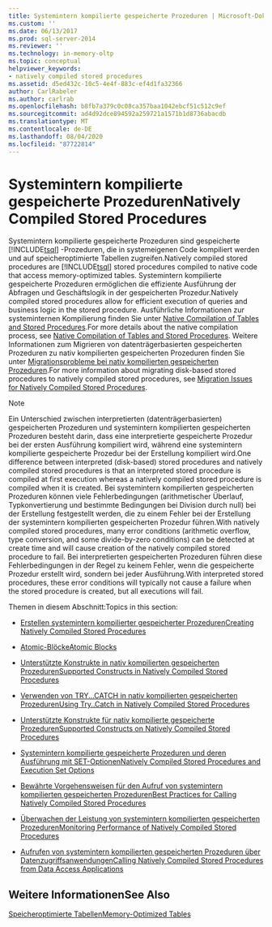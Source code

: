 ```yaml
---
title: Systemintern kompilierte gespeicherte Prozeduren | Microsoft-Dokumentation
ms.custom: ''
ms.date: 06/13/2017
ms.prod: sql-server-2014
ms.reviewer: ''
ms.technology: in-memory-oltp
ms.topic: conceptual
helpviewer_keywords:
- natively compiled stored procedures
ms.assetid: d5ed432c-10c5-4e4f-883c-ef4d1fa32366
author: CarlRabeler
ms.author: carlrab
ms.openlocfilehash: b8fb7a379c0c08ca357baa1042ebcf51c512c9ef
ms.sourcegitcommit: ad4d92dce894592a259721a1571b1d8736abacdb
ms.translationtype: MT
ms.contentlocale: de-DE
ms.lasthandoff: 08/04/2020
ms.locfileid: "87722814"
---
```

# <a name="natively-compiled-stored-procedures"></a><span data-ttu-id="0ec27-102">Systemintern kompilierte gespeicherte Prozeduren</span><span class="sxs-lookup"><span data-stu-id="0ec27-102">Natively Compiled Stored Procedures</span></span>
  <span data-ttu-id="0ec27-103">Systemintern kompilierte gespeicherte Prozeduren sind gespeicherte [!INCLUDE[tsql](../../includes/tsql-md.md)] -Prozeduren, die in systemeigenen Code kompiliert werden und auf speicheroptimierte Tabellen zugreifen.</span><span class="sxs-lookup"><span data-stu-id="0ec27-103">Natively compiled stored procedures are [!INCLUDE[tsql](../../includes/tsql-md.md)] stored procedures compiled to native code that access memory-optimized tables.</span></span> <span data-ttu-id="0ec27-104">Systemintern kompilierte gespeicherte Prozeduren ermöglichen die effiziente Ausführung der Abfragen und Geschäftslogik in der gespeicherten Prozedur.</span><span class="sxs-lookup"><span data-stu-id="0ec27-104">Natively compiled stored procedures allow for efficient execution of queries and business logic in the stored procedure.</span></span> <span data-ttu-id="0ec27-105">Ausführliche Informationen zur systeminternen Kompilierung finden Sie unter [Native Compilation of Tables and Stored Procedures](native-compilation-of-tables-and-stored-procedures.md).</span><span class="sxs-lookup"><span data-stu-id="0ec27-105">For more details about the native compilation process, see [Native Compilation of Tables and Stored Procedures](native-compilation-of-tables-and-stored-procedures.md).</span></span> <span data-ttu-id="0ec27-106">Weitere Informationen zum Migrieren von datenträgerbasierten gespeicherten Prozeduren zu nativ kompilierten gespeicherten Prozeduren finden Sie unter [Migrationsprobleme bei nativ kompilierten gespeicherten Prozeduren](migration-issues-for-natively-compiled-stored-procedures.md).</span><span class="sxs-lookup"><span data-stu-id="0ec27-106">For more information about migrating disk-based stored procedures to natively compiled stored procedures, see [Migration Issues for Natively Compiled Stored Procedures](migration-issues-for-natively-compiled-stored-procedures.md).</span></span>  
  
> [!NOTE]  
>  <span data-ttu-id="0ec27-107">Ein Unterschied zwischen interpretierten (datenträgerbasierten) gespeicherten Prozeduren und systemintern kompilierten gespeicherten Prozeduren besteht darin, dass eine interpretierte gespeicherte Prozedur bei der ersten Ausführung kompiliert wird, während eine systemintern kompilierte gespeicherte Prozedur bei der Erstellung kompiliert wird.</span><span class="sxs-lookup"><span data-stu-id="0ec27-107">One difference between interpreted (disk-based) stored procedures and natively compiled stored procedures is that an interpreted stored procedure is compiled at first execution whereas a natively compiled stored procedure is compiled when it is created.</span></span> <span data-ttu-id="0ec27-108">Bei systemintern kompilierten gespeicherten Prozeduren können viele Fehlerbedingungen (arithmetischer Überlauf, Typkonvertierung und bestimmte Bedingungen bei Division durch null) bei der Erstellung festgestellt werden, die zu einem Fehler bei der Erstellung der systemintern kompilierten gespeicherten Prozedur führen.</span><span class="sxs-lookup"><span data-stu-id="0ec27-108">With natively compiled stored procedures, many error conditions (arithmetic overflow, type conversion, and some divide-by-zero conditions) can be detected at create time and will cause creation of the natively compiled stored procedure to fail.</span></span> <span data-ttu-id="0ec27-109">Bei interpretierten gespeicherten Prozeduren führen diese Fehlerbedingungen in der Regel zu keinem Fehler, wenn die gespeicherte Prozedur erstellt wird, sondern bei jeder Ausführung.</span><span class="sxs-lookup"><span data-stu-id="0ec27-109">With interpreted stored procedures, these error conditions will typically not cause a failure when the stored procedure is created, but all executions will fail.</span></span>  
  
 <span data-ttu-id="0ec27-110">Themen in diesem Abschnitt:</span><span class="sxs-lookup"><span data-stu-id="0ec27-110">Topics in this section:</span></span>  
  
-   [<span data-ttu-id="0ec27-111">Erstellen systemintern kompilierter gespeicherter Prozeduren</span><span class="sxs-lookup"><span data-stu-id="0ec27-111">Creating Natively Compiled Stored Procedures</span></span>](creating-natively-compiled-stored-procedures.md)  
  
-   [<span data-ttu-id="0ec27-112">Atomic-Blöcke</span><span class="sxs-lookup"><span data-stu-id="0ec27-112">Atomic Blocks</span></span>](atomic-blocks-in-native-procedures.md)  
  
-   [<span data-ttu-id="0ec27-113">Unterstützte Konstrukte in nativ kompilierten gespeicherten Prozeduren</span><span class="sxs-lookup"><span data-stu-id="0ec27-113">Supported Constructs in Natively Compiled Stored Procedures</span></span>](supported-features-for-natively-compiled-t-sql-modules.md)  
  
-   [<span data-ttu-id="0ec27-114">Verwenden von TRY...CATCH in nativ kompilierten gespeicherten Prozeduren</span><span class="sxs-lookup"><span data-stu-id="0ec27-114">Using Try..Catch in Natively Compiled Stored Procedures</span></span>](../../database-engine/using-try-catch-in-natively-compiled-stored-procedures.md)  
  
-   [<span data-ttu-id="0ec27-115">Unterstützte Konstrukte für nativ kompilierte gespeicherte Prozeduren</span><span class="sxs-lookup"><span data-stu-id="0ec27-115">Supported Constructs on Natively Compiled Stored Procedures</span></span>](supported-ddl-for-natively-compiled-t-sql-modules.md)  
  
-   [<span data-ttu-id="0ec27-116">Systemintern kompilierte gespeicherte Prozeduren und deren Ausführung mit SET-Optionen</span><span class="sxs-lookup"><span data-stu-id="0ec27-116">Natively Compiled Stored Procedures and Execution Set Options</span></span>](natively-compiled-stored-procedures-and-execution-set-options.md)  
  
-   [<span data-ttu-id="0ec27-117">Bewährte Vorgehensweisen für den Aufruf von systemintern kompilierten gespeicherten Prozeduren</span><span class="sxs-lookup"><span data-stu-id="0ec27-117">Best Practices for Calling Natively Compiled Stored Procedures</span></span>](best-practices-for-calling-natively-compiled-stored-procedures.md)  
  
-   [<span data-ttu-id="0ec27-118">Überwachen der Leistung von systemintern kompilierten gespeicherten Prozeduren</span><span class="sxs-lookup"><span data-stu-id="0ec27-118">Monitoring Performance of Natively Compiled Stored Procedures</span></span>](monitoring-performance-of-natively-compiled-stored-procedures.md)  
  
-   [<span data-ttu-id="0ec27-119">Aufrufen von systemintern kompilierten gespeicherten Prozeduren über Datenzugriffsanwendungen</span><span class="sxs-lookup"><span data-stu-id="0ec27-119">Calling Natively Compiled Stored Procedures from Data Access Applications</span></span>](calling-natively-compiled-stored-procedures-from-data-access-applications.md)  
  
## <a name="see-also"></a><span data-ttu-id="0ec27-120">Weitere Informationen</span><span class="sxs-lookup"><span data-stu-id="0ec27-120">See Also</span></span>  
 [<span data-ttu-id="0ec27-121">Speicheroptimierte Tabellen</span><span class="sxs-lookup"><span data-stu-id="0ec27-121">Memory-Optimized Tables</span></span>](memory-optimized-tables.md)  
  
  
